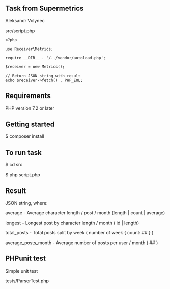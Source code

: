 ## Task from Supermetrics

Aleksandr Volynec

src/script.php

    <?php
    
    use Receiver\Metrics;
    
    require __DIR__ . '/../vendor/autoload.php';
    
    $receiver = new Metrics();
    
    // Return JSON string with result
    echo $receiver->fetch() . PHP_EOL;

## Requirements

PHP version 7.2 or later

## Getting started

$ composer install

## To run task

$ cd src

$ php script.php

## Result 

JSON string, where:

average - Average character length / post / month (length | count | average)

longest - Longest post by character length / month ( id | length)

total_posts - Total posts split by week ( number of week { count: ## } )

average_posts_month - Average number of posts per user / month ( ## )

## PHPunit test

Simple unit test 

tests/ParserTest.php







